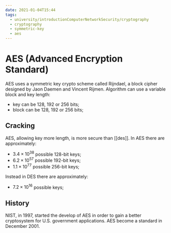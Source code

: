 ```yaml
---
date: 2021-01-04T15:44
tags:
  - university/introductionComputerNetworkSecurity/cryptography
  - cryptography
  - symmetric-key
  - aes
---
```


# AES (Advanced Encryption Standard)
AES uses a symmetric key crypto scheme called Rijndael, a block cipher designed by Jaon Daemen and Vincent Rijmen. Algorithm can use a variable block and key length:

* key can be 128, 192 or 256 bits;
* block can be 128, 192 or 256 bits;

## Cracking
AES, allowing key more length, is more secure than [[des]]. In AES there are approximately:

* $3.4\times 10^{38}$ possible 128-bit keys;
* $6.2\times 10^{57}$ possible 192-bit keys;
* $1.1\times 10^{77}$ possible 256-bit keys;

Instead in DES there are approximately:

* $7.2\times 10^{16}$ possible keys;

## History
NIST, in 1997, started the develop of AES in order to gain a better cryptosystem for U.S. government applications. AES become a standard in December 2001.
